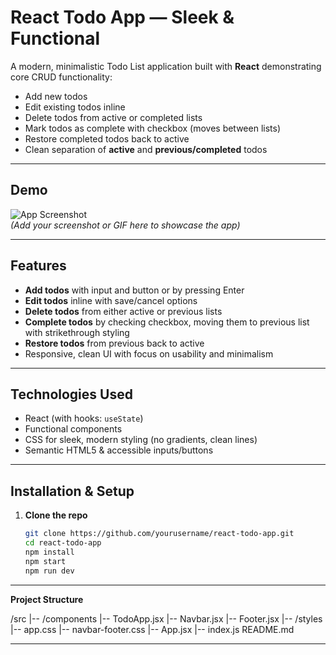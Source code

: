 # React Todo App — Sleek & Functional

A modern, minimalistic Todo List application built with **React** demonstrating core CRUD functionality:

- Add new todos
- Edit existing todos inline
- Delete todos from active or completed lists
- Mark todos as complete with checkbox (moves between lists)
- Restore completed todos back to active
- Clean separation of **active** and **previous/completed** todos

---

## Demo

![App Screenshot](./screenshot.png)  
*(Add your screenshot or GIF here to showcase the app)*

---

## Features

- **Add todos** with input and button or by pressing Enter
- **Edit todos** inline with save/cancel options
- **Delete todos** from either active or previous lists
- **Complete todos** by checking checkbox, moving them to previous list with strikethrough styling
- **Restore todos** from previous back to active
- Responsive, clean UI with focus on usability and minimalism

---

## Technologies Used

- React (with hooks: `useState`)
- Functional components
- CSS for sleek, modern styling (no gradients, clean lines)
- Semantic HTML5 & accessible inputs/buttons

---

## Installation & Setup

1. **Clone the repo**

   ```bash
   git clone https://github.com/yourusername/react-todo-app.git
   cd react-todo-app
   npm install
   npm start
   npm run dev
 --- 

**Project Structure**

/src
  |-- /components
       |-- TodoApp.jsx
       |-- Navbar.jsx
       |-- Footer.jsx
  |-- /styles
       |-- app.css
       |-- navbar-footer.css
  |-- App.jsx
  |-- index.js
README.md

 ---

   

